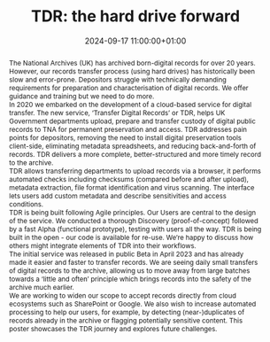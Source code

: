 ---
abstract: 'The National Archives (UK) has archived born-digital records for over 20
  years. However, our records transfer process (using hard drives) has historically
  been slow and error-prone. Depositors struggle with technically demanding requirements
  for preparation and characterisation of digital records. We offer guidance and training
  but we need to do more.


  In 2020 we embarked on the development of a cloud-based service for digital transfer.
  The new service, ‘Transfer Digital Records’ or TDR, helps UK Government departments
  upload, prepare and transfer custody of digital public records to TNA for permanent
  preservation and access. TDR addresses pain points for depositors, removing the
  need to install digital preservation tools client-side, eliminating metadata spreadsheets,
  and reducing back-and-forth of records. TDR delivers a more complete, better-structured
  and more timely record to the archive.


  TDR allows transferring departments to upload records via a browser, it performs
  automated checks including checksums (compared before and after upload), metadata
  extraction, file format identification and virus scanning. The interface lets users
  add custom metadata and describe sensitivities and access conditions.


  TDR is being built following Agile principles. Our Users are central to the design
  of the service. We conducted a thorough Discovery (proof-of-concept) followed by
  a fast Alpha (functional prototype), testing with users all the way. TDR is being
  built in the open - our code is available for re-use. We’re happy to discuss how
  others might integrate elements of TDR into their workflows.


  The initial service was released in public Beta in April 2023 and has already made
  it easier and faster to transfer records. We are seeing daily small transfers of
  digital records to the archive, allowing us to move away from large batches towards
  a ‘little and often’ principle which brings records into the safety of the archive
  much earlier.


  We are working to widen our scope to accept records directly from cloud ecosystems
  such as SharePoint or Google. We also wish to increase automated processing to help
  our users, for example, by detecting (near-)duplicates of records already in the
  archive or flagging potentially sensitive content. This poster showcases the TDR
  journey and explores future challenges.'
creators:
- Kirsten Arnold
date: 2024-09-17 11:00:00+01:00
document_url: https://zenodo.org/records/13684925/download/pdf
grand_parent: iPRES
institutions: []
keywords:
- information technology for dp
- start 2 preserve
landing_page_url: https://zenodo.org/records/13684925
language: eng
layout: publication
license: UK Open Government Licence v3
notes_url: ''
parent: iPRES 2024
publication_type: poster
size: null
slides_url: ''
source_name: iPRES
stream_url: ''
title: 'TDR: the hard drive forward'
year: 2024
---